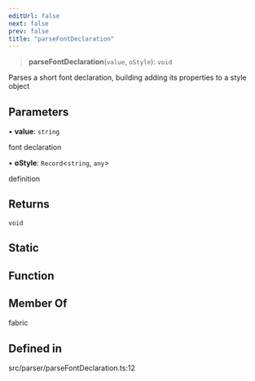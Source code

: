 ```yaml
---
editUrl: false
next: false
prev: false
title: "parseFontDeclaration"
---
```


> **parseFontDeclaration**(`value`, `oStyle`): `void`

Parses a short font declaration, building adding its properties to a style object

## Parameters

• **value**: `string`

font declaration

• **oStyle**: `Record`\<`string`, `any`\>

definition

## Returns

`void`

## Static

## Function

## Member Of

fabric

## Defined in

src/parser/parseFontDeclaration.ts:12
